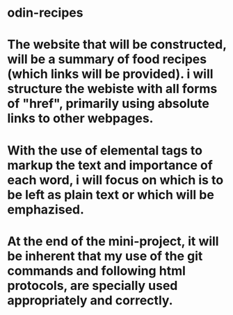 # odin-recipes
# The website that will be constructed, will be a summary of food recipes (which links will be provided). i will structure the webiste with all forms of "href", primarily using absolute links to other webpages.

# With the use of elemental tags to markup the text and importance of each word, i will focus on which is to be left as plain text or which will be emphazised.

# At the end of the mini-project, it will be inherent that my use of the git commands and following html protocols, are specially used appropriately and correctly. 